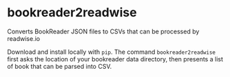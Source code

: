 # bookreader2readwise
Converts BookReader JSON files to CSVs that can be processed by readwise.io

Download and install locally with `pip`. The command `bookreader2readwise`
first asks the location of your bookreader data directory, then presents a
list of book that can be parsed into CSV.
